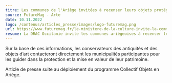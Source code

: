 ```yaml
---
titre: Les communes de l'Ariège invitées à recenser leurs objets protégés
source: FutureMag - Arte
date: 10.11.2022
logo: /contenus/articles_presse/images/logo-futuremag.png
url: https://www.futuremag.fr/le-ministere-de-la-culture-invite-la-commune-de-lariege-a-recenser-les-objets-proteges/
resume: La DRAC Occitanie invite les communes ariégeoises à recenser leurs objets protégés
---
```


Sur la base de ces informations, les conservateurs des antiquités et des objets d’art contacteront directement les municipalités participantes pour les guider dans la protection et la mise en valeur de leur patrimoine.

Article de presse suite au déploiement du programme Collectif Objets en Ariège.
